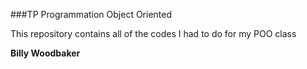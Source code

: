 ###TP Programmation Object Oriented

This repository contains all of the codes I had to do for my POO class

**Billy Woodbaker**


